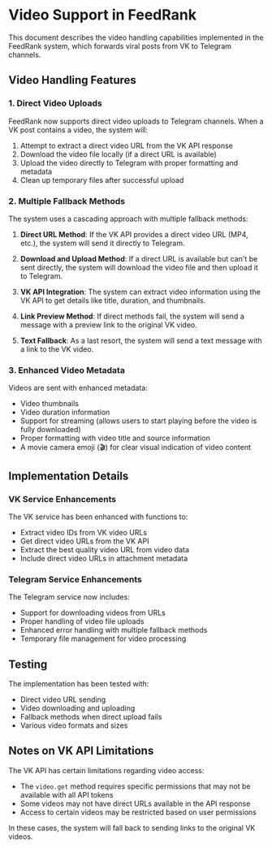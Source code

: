 # Video Support in FeedRank

This document describes the video handling capabilities implemented in the FeedRank system, which forwards viral posts from VK to Telegram channels.

## Video Handling Features

### 1. Direct Video Uploads

FeedRank now supports direct video uploads to Telegram channels. When a VK post contains a video, the system will:

1. Attempt to extract a direct video URL from the VK API response
2. Download the video file locally (if a direct URL is available)
3. Upload the video directly to Telegram with proper formatting and metadata
4. Clean up temporary files after successful upload

### 2. Multiple Fallback Methods

The system uses a cascading approach with multiple fallback methods:

1. **Direct URL Method**: If the VK API provides a direct video URL (MP4, etc.), the system will send it directly to Telegram.

2. **Download and Upload Method**: If a direct URL is available but can't be sent directly, the system will download the video file and then upload it to Telegram.

3. **VK API Integration**: The system can extract video information using the VK API to get details like title, duration, and thumbnails.

4. **Link Preview Method**: If direct methods fail, the system will send a message with a preview link to the original VK video.

5. **Text Fallback**: As a last resort, the system will send a text message with a link to the VK video.

### 3. Enhanced Video Metadata

Videos are sent with enhanced metadata:

- Video thumbnails
- Video duration information
- Support for streaming (allows users to start playing before the video is fully downloaded)
- Proper formatting with video title and source information
- A movie camera emoji (🎬) for clear visual indication of video content

## Implementation Details

### VK Service Enhancements

The VK service has been enhanced with functions to:

- Extract video IDs from VK video URLs
- Get direct video URLs from the VK API
- Extract the best quality video URL from video data
- Include direct video URLs in attachment metadata

### Telegram Service Enhancements

The Telegram service now includes:

- Support for downloading videos from URLs
- Proper handling of video file uploads
- Enhanced error handling with multiple fallback methods
- Temporary file management for video processing

## Testing

The implementation has been tested with:

- Direct video URL sending
- Video downloading and uploading
- Fallback methods when direct upload fails
- Various video formats and sizes

## Notes on VK API Limitations

The VK API has certain limitations regarding video access:

- The `video.get` method requires specific permissions that may not be available with all API tokens
- Some videos may not have direct URLs available in the API response
- Access to certain videos may be restricted based on user permissions

In these cases, the system will fall back to sending links to the original VK videos. 